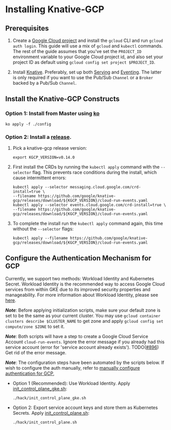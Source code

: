 # Installing Knative-GCP

## Prerequisites

1. Create a
   [Google Cloud project](https://cloud.google.com/resource-manager/docs/creating-managing-projects)
   and install the `gcloud` CLI and run `gcloud auth login`. This guide will use
   a mix of `gcloud` and `kubectl` commands. The rest of the guide assumes that
   you've set the `PROJECT_ID` environment variable to your Google Cloud project
   id, and also set your project ID as default using
   `gcloud config set project $PROJECT_ID`.

1. Install [Knative](https://knative.dev/docs/install/). Preferably, set up both
   [Serving](https://knative.dev/docs/serving/) and
   [Eventing](https://knative.dev/docs/eventing/). The latter is only required
   if you want to use the Pub/Sub `Channel` or a `Broker` backed by a Pub/Sub
   `Channel`.

## Install the Knative-GCP Constructs

### Option 1: Install from Master using [ko](http://github.com/google/ko)

```shell
ko apply -f ./config
```

### Option 2: Install a [release](https://github.com/google/knative-gcp/releases).

1. Pick a knative-gcp release version:

   ```shell
   export KGCP_VERSION=v0.14.0
   ```

1. First install the CRDs by running the `kubectl apply` command with the
   `--selector` flag. This prevents race conditions during the install,
   which cause intermittent errors:

   ```shell
   kubectl apply --selector messaging.cloud.google.com/crd-install=true \
   --filename https://github.com/google/knative-gcp/releases/download/${KGCP_VERSION}/cloud-run-events.yaml
   kubectl apply --selector events.cloud.google.com/crd-install=true \
   --filename https://github.com/google/knative-gcp/releases/download/${KGCP_VERSION}/cloud-run-events.yaml
   ```

1. To complete the install run the `kubectl apply` command again, this time
   without the `--selector` flags:

   ```shell
   kubectl apply --filename https://github.com/google/knative-gcp/releases/download/${KGCP_VERSION}/cloud-run-events.yaml
   ```

## Configure the Authentication Mechanism for GCP

Currently, we support two methods: Workload Identity and Kubernetes Secret.
Workload Identity is the recommended way to access Google Cloud services from
within GKE due to its improved security properties and manageability. For more
information about Workload Identity, please see [here](https://cloud.google.com/kubernetes-engine/docs/how-to/workload-identity).

**_Note_**: Before applying initialization scripts, make sure your default zone is set to be
the same as your current cluster. You may use
`gcloud container clusters describe $CLUSTER_NAME` to get zone and apply
`gcloud config set compute/zone $ZONE` to set it.

**_Note_**: Both scripts will have a step to create a Google Cloud Service
Account `cloud-run-events`. Ignore the error message if you already had
this service account (error for 'service account already exists').
TODO([#896](https://github.com/google/knative-gcp/issues/896)) Get rid of the error message.

**_Note_**: The configuration steps have been automated by the scripts below. If
wish to configure the auth manually, refer to
[manually configure authentication for GCP](./authentication-machanisms-gcp.md),

* Option 1 (Recommended): Use Workload Identity.
  Apply [init_control_plane_gke.sh](../../hack/init_control_plane_gke.sh):

   ```shell
   ./hack/init_control_plane_gke.sh
   ```

* Option 2: Export service account keys and store them as Kubernetes Secrets.
  Apply [init_control_plane.sh](../../hack/init_control_plane.sh):

   ```shell
   ./hack/init_control_plane.sh
   ```
